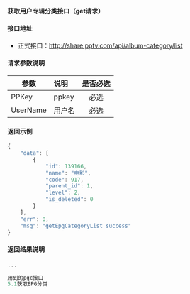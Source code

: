 #### 获取用户专辑分类接口（get请求）

#### 接口地址
  * 正式接口：http://share.pptv.com/api/album-category/list

#### 请求参数说明
|  参数         |说明          |是否必选|
| ------------- |:-------------|:-----:|
| PPKey      | ppkey |必选|
| UserName      | 用户名 |必选    |
#### 返回示例
```javascript
{
    "data": [
        {
            "id": 139166,
            "name": "电影",
            "code": 917,
            "parent_id": 1,
            "level": 2,
            "is_deleted": 0
        }
    ],
    "err": 0,
    "msg": "getEpgCategoryList success"
}
```

#### 返回结果说明
```javascript
...

用到的pgc接口
5.1获取EPG分类
```